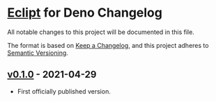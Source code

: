 # [Eclipt](https://gitlab.com/GCSBOSS/deno-eclipt) for Deno Changelog

All notable changes to this project will be documented in this file.

The format is based on [Keep a Changelog](https://keepachangelog.com/en/1.0.0/),
and this project adheres to [Semantic Versioning](https://semver.org/spec/v2.0.0.html).

## [v0.1.0] - 2021-04-29
- First officially published version.

[v0.1.0]: https://gitlab.com/GCSBOSS/deno-eclipt/-/tags/v0.1.0